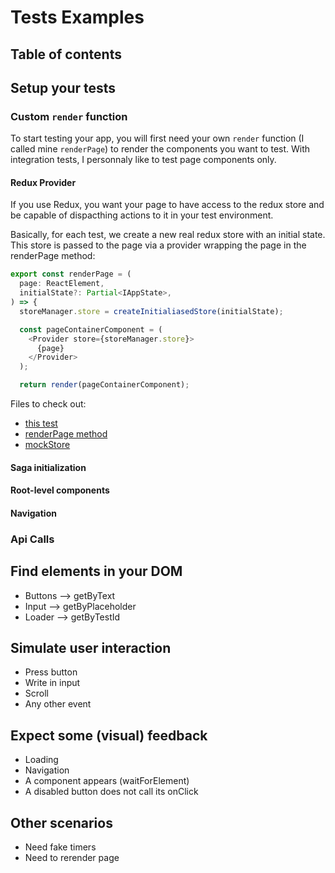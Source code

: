 # Tests Examples

## Table of contents

## Setup your tests

### Custom `render` function

To start testing your app, you will first need your own `render` function (I called mine `renderPage`) to render the components you want to test. With integration tests, I personnaly like to test page components only.

#### Redux Provider

If you use Redux, you want your page to have access to the redux store and be capable of dispacthing actions to it in your test environment.

Basically, for each test, we create a new real redux store with an initial state.
This store is passed to the page via a provider wrapping the page in the renderPage method:

```typescript
export const renderPage = (
  page: ReactElement,
  initialState?: Partial<IAppState>,
) => {
  storeManager.store = createInitialiasedStore(initialState);

  const pageContainerComponent = (
    <Provider store={storeManager.store}>
      {page}
    </Provider>
  );

  return render(pageContainerComponent);
```

Files to check out:

- [this test](../../pages/TodoList/__tests__/TodoList.test.tsx)
- [renderPage method](./helpers.tsx)
- [mockStore](./mockStore.ts)

#### Saga initialization

#### Root-level components

#### Navigation

### Api Calls

## Find elements in your DOM

- Buttons --> getByText
- Input --> getByPlaceholder
- Loader --> getByTestId

## Simulate user interaction

- Press button
- Write in input
- Scroll
- Any other event

## Expect some (visual) feedback

- Loading
- Navigation
- A component appears (waitForElement)
- A disabled button does not call its onClick

## Other scenarios

- Need fake timers
- Need to rerender page
